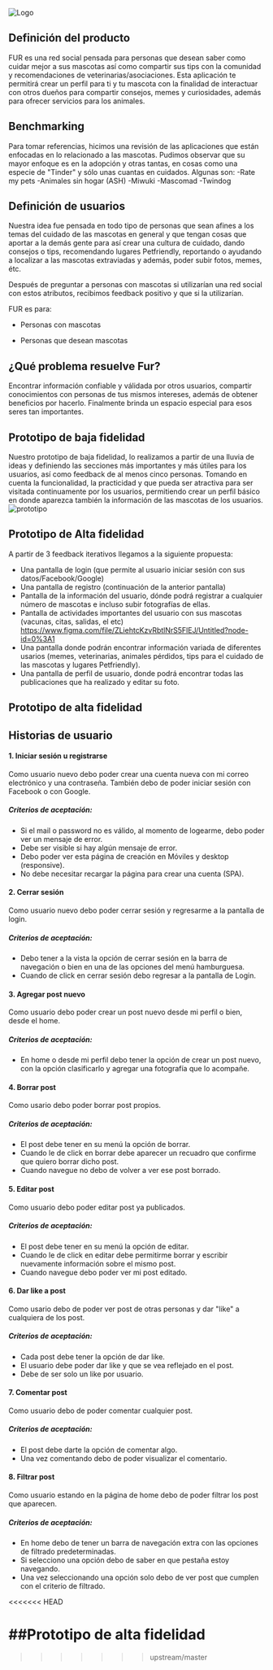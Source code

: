 ![Logo](https://github.com/IselaReyesPerdomo94/FUR-App/blob/master/src/img/fur-readme.png)

## Definición del producto

FUR es una red social pensada para personas que desean saber como cuidar mejor a sus mascotas así como compartir sus tips con la comunidad y recomendaciones de veterinarias/asociaciones. Esta aplicación te permitirá crear un perfil para ti y tu mascota con la finalidad de interactuar con otros dueños para compartir consejos, memes y curiosidades, además para ofrecer servicios para los animales.

## Benchmarking
Para tomar referencias, hicimos una revisión de las aplicaciones que están enfocadas en lo relacionado a las mascotas. Pudimos observar que su mayor enfoque es en la adopción y otras tantas, en cosas como una especie de "Tinder" y sólo unas cuantas en cuidados.
Algunas son:
-Rate my pets
-Animales sin hogar (ASH)
-Miwuki
-Mascomad
-Twindog


## Definición de usuarios
Nuestra idea fue pensada en todo tipo de personas que sean afines a los temas del cuidado de las mascotas en general y que tengan cosas que aportar a la demás gente para así crear una cultura de cuidado, dando consejos o tips, recomendando lugares Petfriendly, reportando o ayudando a localizar a las mascotas extraviadas y además, poder subir fotos, memes, étc.

Después de preguntar a personas con mascotas si utilizarían una red social con estos atributos, recibimos feedback positivo y que si la utilizarían.

FUR es para:
* Personas con mascotas

* Personas que desean mascotas

## ¿Qué problema resuelve Fur?
Encontrar información confiable y válidada por otros usuarios, compartir conocimientos con personas de tus mismos intereses, además de obtener beneficios por hacerlo. Finalmente brinda un espacio especial para esos seres tan importantes. 

## Prototipo de baja fidelidad
Nuestro prototipo de baja fidelidad, lo realizamos a partir de una lluvia de ideas y definiendo las secciones más importantes y más útiles para los usuarios, así como feedback de al menos cinco personas. Tomando en cuenta la funcionalidad, la practicidad y que pueda ser atractiva para ser visitada continuamente por los usuarios, permitiendo crear un perfil básico en donde aparezca también la información de las mascotas de los usuarios.
![prototipo](src/img/pro.jpg)

## Prototipo de Alta fidelidad
A partir de 3 feedback iterativos llegamos a la siguiente propuesta:
- Una pantalla de login (que permite al usuario iniciar sesión con sus datos/Facebook/Google)
- Una pantalla de registro (continuación de la anterior pantalla)
- Pantalla de la información del usuario, dónde podrá registrar a cualquier número de mascotas e incluso subir fotografías de ellas.
- Pantalla de actividades importantes del usuario con sus mascotas (vacunas, citas, salidas, el etc)
https://www.figma.com/file/ZLiehtcKzvRbtlNrS5FlEJ/Untitled?node-id=0%3A1
- Una pantalla donde podrán encontrar información variada de diferentes usarios (memes, veterinarias, animales pérdidos, tips para el cuidado de las mascotas y lugares Petfriendly).
- Una pantalla de perfil de usuario, donde podrá encontrar todas las publicaciones que ha realizado y editar su foto.

## Prototipo de alta fidelidad


## Historias de usuario

#### 1. Iniciar sesión u registrarse

Como usuario nuevo debo poder crear una cuenta nueva con mi correo electrónico y una contraseña. También debo de poder iniciar sesión con Facebook o con Google.

##### Criterios de aceptación:

- Si el mail o password no es válido, al momento de logearme, debo poder ver un mensaje de error.
- Debe ser visible si hay algún mensaje de error.
- Debo poder ver esta página de creación en Móviles y desktop (responsive).
- No debe necesitar recargar la página para crear una cuenta (SPA).

#### 2. Cerrar sesión

Como usuario nuevo debo poder cerrar sesión y regresarme a la pantalla de login.

##### Criterios de aceptación:
- Debo tener a la vista la opción de cerrar sesión en la barra de navegación o bien en una de las opciones del menú hamburguesa.
- Cuando de click en cerrar sesión debo regresar a la pantalla de Login.

#### 3. Agregar post nuevo
Como usuario debo poder crear un post nuevo desde mi perfil o bien, desde el home.

##### Criterios de aceptación:
- En home o desde mi perfil debo tener la opción de crear un post nuevo, con la opción clasificarlo y agregar una fotografía que lo acompañe.
#### 4. Borrar post
Como usario debo poder borrar post propios.

##### Criterios de aceptación:
- El post debe tener en su menú la opción de borrar.
- Cuando le de click en borrar debe aparecer un recuadro que confirme que quiero borrar dicho post.
- Cuando navegue no debo de volver a ver ese post borrado.
#### 5. Editar post
Como usuario debo poder editar post ya publicados.

##### Criterios de aceptación:
- El post debe tener en su menú la opción de editar.
- Cuando le de click en editar debe permitirme borrar y escribir nuevamente información sobre el mismo post.
- Cuando navegue debo poder ver mi post editado.
#### 6. Dar like a post
Como usario debo de poder ver post de otras personas y dar "like" a cualquiera de los post. 

##### Criterios de aceptación:

- Cada post debe tener la opción de dar like.
- El usuario debe poder dar like y que se vea reflejado en el post.
- Debe de ser solo un like por usuario.
#### 7. Comentar post
Como usuario debo de poder comentar cualquier post.
##### Criterios de aceptación:
- El post debe darte la opción de comentar algo.
- Una vez comentando debo de poder visualizar el comentario.
#### 8. Filtrar post
Como usuario estando en la página de home debo de poder filtrar los post que aparecen.
##### Criterios de aceptación:
- En home debo de tener un barra de navegación extra con las opciones de filtrado predeterminadas.
- Si selecciono una opción debo de saber en que pestaña estoy navegando.
- Una vez seleccionando una opción solo debo de ver post que cumplen con el criterio de filtrado.

<<<<<<< HEAD

##Prototipo de alta fidelidad
=======
>>>>>>> upstream/master
